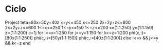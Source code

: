 # Ciclo
Project
teta=80x+50y+40z
x+y<=450
x<=250
2x+2y+z<=800
2x+2y+z<=600
1<=x<=250
1<=y<=150
1<=z<=200
x=(1:1:250)
y=(1:1:150)
z=(1:1:200)
c=1j
for i<=x=1:250
for j<=y=1:150
for k<=z=1:200
phi(c,:)=[80x(1:1:250)]
phi(c,:)=[50y(1:1:150)]
phi(c,:=[40z(1:1:200)]
else i<=x && j<=y && k<=z
end
